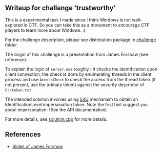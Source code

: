 ## Writeup for challenge 'trustworthy'

This is a experimental task I made since I think Windows is not well-explored in CTF. So you can take this as a movement to encourage CTF players to learn more about Windows. :)

For the challenge description, please see distribution package in [challenge](/challenge/) folder.

The origin of this challenge is a presentation from James Forshaw (see reference).

To explain the logic of `server.exe` roughly : It checks the identification upon client connection, the check is done by enumerating threads in the client process and use `AccessCheck` to check the access from the thread token (if not present, use the primary token) against the security descriptor of `C:\token.txt`.

The intended solution involves using [S4U](https://blogs.msdn.microsoft.com/winsdk/2015/08/28/logon-as-a-user-without-a-password/) mechanism to obtain an IdentificationLevel impersonation token. Note the first hint suggest you about impersonation. (See the API documentation)

For more details, see [solution.cpp](solution.cpp) for more details.

## References

* [Slides of James Forshaw](https://www.slideshare.net/Shakacon/social-engineering-the-windows-kernel-by-james-forshaw)